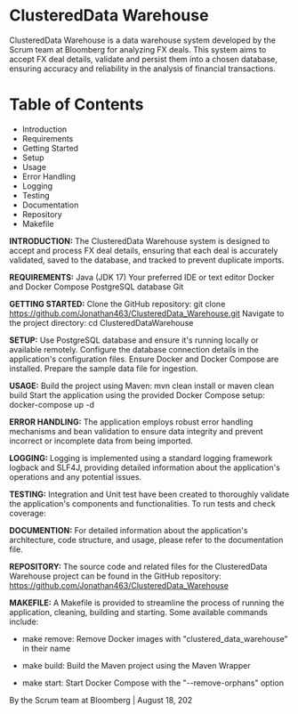 # ClusteredData Warehouse
ClusteredData Warehouse is a data warehouse system developed by the Scrum team at Bloomberg for analyzing FX deals. This system aims to accept FX deal details, validate and persist them into a chosen database, ensuring accuracy and reliability in the analysis of financial transactions.

# Table of Contents
- Introduction
- Requirements
- Getting Started
- Setup
- Usage
- Error Handling
- Logging
- Testing
- Documentation
- Repository
- Makefile

__INTRODUCTION:__
The ClusteredData Warehouse system is designed to accept and process FX deal details, ensuring that each deal is accurately validated, saved to the database, and tracked to prevent duplicate imports.

__REQUIREMENTS:__
Java (JDK 17)
Your preferred IDE or text editor
Docker and Docker Compose
PostgreSQL database
Git

__GETTING STARTED:__
Clone the GitHub repository: git clone https://github.com/Jonathan463/ClusteredData_Warehouse.git
Navigate to the project directory: cd ClusteredDataWarehouse

__SETUP:__
Use PostgreSQL database and ensure it's running locally or available remotely.
Configure the database connection details in the application's configuration files.
Ensure Docker and Docker Compose are installed.
Prepare the sample data file for ingestion.

__USAGE:__
Build the project using Maven: mvn clean install or maven clean build
Start the application using the provided Docker Compose setup: docker-compose up -d

__ERROR HANDLING:__
The application employs robust error handling mechanisms and bean validation to ensure data integrity and prevent incorrect or incomplete data from being imported.

__LOGGING:__
Logging is implemented using a standard logging framework logback and SLF4J, providing detailed information about the application's operations and any potential issues.

__TESTING:__
Integration and Unit test have been created to thoroughly validate the application's components and functionalities. To run tests and check coverage:

__DOCUMENTION:__
For detailed information about the application's architecture, code structure, and usage, please refer to the documentation file.

__REPOSITORY:__
The source code and related files for the ClusteredData Warehouse project can be found in the GitHub repository: https://github.com/Jonathan463/ClusteredData_Warehouse

__MAKEFILE:__
A Makefile is provided to streamline the process of running the application, cleaning, building and starting. Some available commands include:

- make remove: Remove Docker images with "clustered_data_warehouse" in their name

- make build: Build the Maven project using the Maven Wrapper

- make start: Start Docker Compose with the "--remove-orphans" option


By the Scrum team at Bloomberg | August 18, 202
